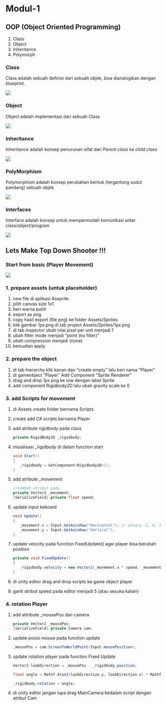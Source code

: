 # Modul-1

## OOP (Object Oriented Programming)
1. Class
2. Object
3. Inheritance
4. Polymorph

### Class

Class adalah sebuah definisi dari sebuah objek, bisa dianalogikan dengan blueprint.

![](./illustration_oop.gif)

### Object

Object adalah implementasi dari sebuah Class

![](./illustration_oop_1.gif)

### Inheritance 

Inheritance adalah konsep penurunan sifat dari _Parent class_ ke _child class_ 

![](./illustration_oop_2.png)

### PolyMorphism

Polymorphism adalah konsep perubahan bentuk (tergantung sudut pandang) sebuah objek

![](./illustration_oop_3.gif)

### Interfaces

Interface adalah konsep untuk mempermudah komunikasi antar class/object/program

![](./illustration_oop_4.gif)

## Lets Make Top Down Shooter !!!

### Start from basic (Player Movement)

![](./1_1_player_movement.gif)

### 1. prepare assets (untuk placeholder)
   1. new file di aplikasi Aseprite
   2. pilih canvas size 1x1
   3. beri warna putih
   4. export as png
   5. copy hasil export (file png) ke folder Assets/Sprites
   6. klik gambar 1px.png di tab project Assets/Sprites/1px.png
   7. di tab inspector ubah nilai pixel per unit menjadi 1  
   8. ubah filter mode menjadi "point (no filter)"
   9. ubah compression menjadi (none)
   10. kemudian apply
  
### 2. prepare the object
  1. di tab hierarchy klik kanan dan "create empty" lalu beri nama "Player"
  2. di gameobject "Player" Add Component "Sprite Renderer"
  3. drag and drop 1px.png ke row dengan label Sprite
  4. add component Rigidbody2D lalu ubah gravity scale ke 0

### 3. add Scripts for movement
  1. di Assets create folder bernama Scripts
  2. create add C# scripts bernama Player
  3. add atribute rigidbody pada class
     ```c#
     private RigidBody2D _rigidbody;
     ```
     
  4. inisialisasi \_rigidbody di dalam function start
     ```c#
     void Start()
     {
        _rigidbody = GetComponent<Rigidbody2D>();
     }
     ```
     
  5. add atribute \_movement
     ```c#
     //tambah atribut pada
     private Vector2 _movement;
     [SerializeField] private float speed;
     ```
     
  6. update input keboard
     ```c#
     void Update()
     {
        _movement.x = Input.GetAxisRaw("Horizontal"); // antara -1, 0, 1
        _movement.y = Input.GetAxisRaw("Vertical");
     }
     ```
  7. update velocity pada function FixedUpdate() agar player bisa berubah position
     ```c#
     private void FixedUpdate()
     {
        _rigidbody.velocity = new Vector2(_movement.x * speed, _movement.y * speed);
     }
     ```
  8. di unity editor drag and drop scripts ke game object player
  9. ganti atribut speed pada editor menjadi 5 (atau sesuka kalian)
### 4. rotation Player
  1. add attribute \_mousePos dan camera
     ```c#
     private Vector2 _mousePos;
     [SerializeField] private Camera cam;
     ```
  2. update posisi mouse pada function update
     ```c#
     _mousePos = cam.ScreenToWorldPoint(Input.mousePosition);
     ```
  3. update rotation player pada function Fixed Update
     ```c#
     Vector2 lookDirection = _mousePos - _rigidbody.position;

     float angle = Mathf.Atan2(lookDirection.y, lookDirection.x) * Mathf.Rad2Deg - 90;

     _rigidbody.rotation = angle;
     ```
  4. di unity editor jangan lupa drag MainCamera kedalam script dengan atribut Cam

     
